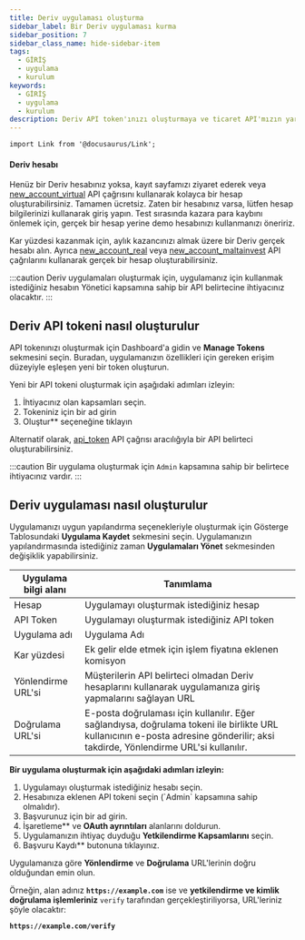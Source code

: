 ```yaml
---
title: Deriv uygulaması oluşturma
sidebar_label: Bir Deriv uygulaması kurma
sidebar_position: 7
sidebar_class_name: hide-sidebar-item
tags:
  - GİRİŞ
  - uygulama
  - kurulum
keywords:
  - GİRİŞ
  - uygulama
  - kurulum
description: Deriv API token'ınızı oluşturmaya ve ticaret API'mızın yardımıyla ticaret uygulamanızı oluşturmaya yönelik adım adım kılavuz. Daha fazla öğrenin.
---
```


```mdx-code-block
import Link from '@docusaurus/Link';
```

#### Deriv hesabı

Henüz bir Deriv hesabınız yoksa, kayıt sayfamızı ziyaret ederek veya <a href="/api-explorer#new_account_virtual" target="_blank" rel="noopener noreferrer">new_account_virtual</a> API çağrısını kullanarak kolayca bir hesap oluşturabilirsiniz. Tamamen ücretsiz. Zaten bir hesabınız varsa, lütfen hesap bilgilerinizi kullanarak giriş yapın. Test sırasında kazara para kaybını önlemek için, gerçek bir hesap yerine demo hesabınızı kullanmanızı öneririz.

Kar yüzdesi kazanmak için, aylık kazancınızı almak üzere bir Deriv gerçek hesabı alın. Ayrıca <a href="/api-explorer#new_account_real" target="_blank" rel="noopener noreferrer">new_account_real</a> veya <a href="/api-explorer#new_account_maltainvest" target="_blank" rel="noopener noreferrer">new_account_maltainvest</a> API çağrılarını kullanarak gerçek bir hesap oluşturabilirsiniz.

:::caution
Deriv uygulamaları oluşturmak için, uygulamanız için kullanmak istediğiniz hesabın Yönetici kapsamına sahip bir API belirtecine ihtiyacınız olacaktır.
:::

## Deriv API tokeni nasıl oluşturulur

API tokenınızı oluşturmak için Dashboard'a gidin ve **Manage Tokens** sekmesini seçin. Buradan, uygulamanızın özellikleri için gereken erişim düzeyiyle eşleşen yeni bir token oluşturun.

Yeni bir API tokeni oluşturmak için aşağıdaki adımları izleyin:

1. İhtiyacınız olan kapsamları seçin.
2. Tokeniniz için bir ad girin
3. Oluştur\*\* seçeneğine tıklayın

Alternatif olarak, <a href="/api-explorer#api_token" target="_blank" rel="noopener noreferrer">api_token</a> API çağrısı aracılığıyla bir API belirteci oluşturabilirsiniz.

:::caution
Bir uygulama oluşturmak için `Admin` kapsamına sahip bir belirtece ihtiyacınız vardır.
:::

## Deriv uygulaması nasıl oluşturulur

Uygulamanızı uygun yapılandırma seçenekleriyle oluşturmak için Gösterge Tablosundaki **Uygulama Kaydet** sekmesini seçin. Uygulamanızın yapılandırmasında istediğiniz zaman **Uygulamaları Yönet** sekmesinden değişiklik yapabilirsiniz.

| Uygulama bilgi alanı | Tanımlama                                                                                                                                                                                                        |
| -------------------- | ---------------------------------------------------------------------------------------------------------------------------------------------------------------------------------------------------------------- |
| Hesap                | Uygulamayı oluşturmak istediğiniz hesap                                                                                                                                                                          |
| API Token            | Uygulamayı oluşturmak istediğiniz API token                                                                                                                                                                      |
| Uygulama adı         | Uygulama Adı                                                                                                                                                                                                     |
| Kar yüzdesi          | Ek gelir elde etmek için işlem fiyatına eklenen komisyon                                                                                                                                                         |
| Yönlendirme URL'si   | Müşterilerin API belirteci olmadan Deriv hesaplarını kullanarak uygulamanıza giriş yapmalarını sağlayan URL                                                                                                      |
| Doğrulama URL'si     | E-posta doğrulaması için kullanılır. Eğer sağlandıysa, doğrulama tokeni ile birlikte URL kullanıcının e-posta adresine gönderilir; aksi takdirde, Yönlendirme URL'si kullanılır. |

**Bir uygulama oluşturmak için aşağıdaki adımları izleyin:**

1. Uygulamayı oluşturmak istediğiniz hesabı seçin.
2. Hesabınıza eklenen API tokeni seçin (\`Admin\` kapsamına sahip olmalıdır).
3. Başvurunuz için bir ad girin.
4. İşaretleme\*\* ve **OAuth ayrıntıları** alanlarını doldurun.
5. Uygulamanızın ihtiyaç duyduğu **Yetkilendirme Kapsamlarını** seçin.
6. Başvuru Kaydı\*\* butonuna tıklayınız.

Uygulamanıza göre **Yönlendirme** ve **Doğrulama** URL'lerinin doğru olduğundan emin olun.

Örneğin, alan adınız **`https://example.com`** ise ve **yetkilendirme ve kimlik doğrulama işlemleriniz** `verify` tarafından gerçekleştiriliyorsa, URL'leriniz şöyle olacaktır:

**`https://example.com/verify`**
